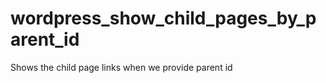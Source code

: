 wordpress_show_child_pages_by_parent_id
=======================================

Shows the child page links when we provide parent id

